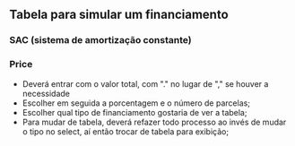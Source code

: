 ## Tabela para simular um financiamento ##
### SAC (sistema de amortização constante) ###
### Price ###
- Deverá entrar com o valor total, com "." no lugar de "," se houver a necessidade
- Escolher em seguida a porcentagem e o número de parcelas;
- Escolher qual tipo de financiamento gostaria de ver a tabela;
- Para mudar de tabela, deverá refazer todo processo ao invés de mudar o tipo no select, aí então trocar de tabela para exibição;
